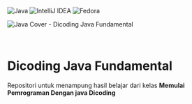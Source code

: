 ![Java](https://img.shields.io/badge/java-%23ED8B00.svg?style=for-the-badge&logo=java&logoColor=white)
![IntelliJ IDEA](https://img.shields.io/badge/IntelliJIDEA-000000.svg?style=for-the-badge&logo=intellij-idea&logoColor=white)
![Fedora](https://img.shields.io/badge/Fedora-294172?style=for-the-badge&logo=fedora&logoColor=white)

![Java Cover - Dicoding Java Fundamental](https://user-images.githubusercontent.com/117266406/221612223-b818dbc6-aa96-4d60-b2c1-1d59bee60b89.png)

<br>

# Dicoding Java Fundamental
Repositori untuk menampung hasil belajar dari kelas **Memulai Pemrograman Dengan java Dicoding**
